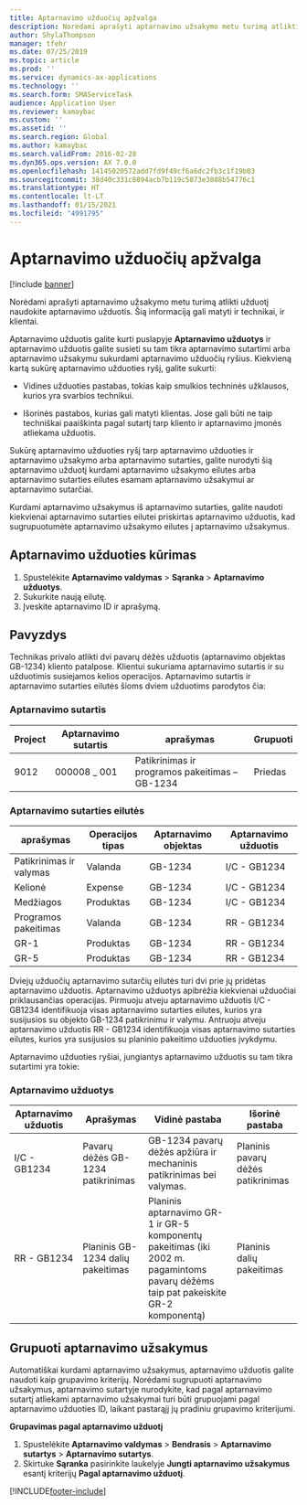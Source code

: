 ```yaml
---
title: Aptarnavimo užduočių apžvalga
description: Norėdami aprašyti aptarnavimo užsakymo metu turimą atlikti užduotį naudokite aptarnavimo užduotis. Šią informaciją gali matyti ir technikai, ir klientai.
author: ShylaThompson
manager: tfehr
ms.date: 07/25/2019
ms.topic: article
ms.prod: ''
ms.service: dynamics-ax-applications
ms.technology: ''
ms.search.form: SMAServiceTask
audience: Application User
ms.reviewer: kamaybac
ms.custom: ''
ms.assetid: ''
ms.search.region: Global
ms.author: kamaybac
ms.search.validFrom: 2016-02-28
ms.dyn365.ops.version: AX 7.0.0
ms.openlocfilehash: 14145020572add7fd9f49cf6a6dc2fb3c1f19b03
ms.sourcegitcommit: 38d40c331c8894acb7b119c5073e3088b54776c1
ms.translationtype: HT
ms.contentlocale: lt-LT
ms.lasthandoff: 01/15/2021
ms.locfileid: "4991795"
---
```

# <a name="service-tasks-overview"></a>Aptarnavimo užduočių apžvalga

[!include [banner](../includes/banner.md)]

Norėdami aprašyti aptarnavimo užsakymo metu turimą atlikti užduotį naudokite aptarnavimo užduotis.
Šią informaciją gali matyti ir technikai, ir klientai.

Aptarnavimo užduotis galite kurti puslapyje **Aptarnavimo užduotys** ir aptarnavimo užduotis galite susieti su tam tikra aptarnavimo sutartimi arba aptarnavimo užsakymu sukurdami aptarnavimo užduočių ryšius. Kiekvieną kartą sukūrę aptarnavimo užduoties ryšį, galite sukurti:

-  Vidines užduoties pastabas, tokias kaip smulkios techninės užklausos, kurios yra svarbios technikui.

-  Išorinės pastabos, kurias gali matyti klientas. Jose gali būti ne taip techniškai paaiškinta pagal sutartį tarp kliento ir aptarnavimo įmonės atliekama užduotis.

Sukūrę aptarnavimo užduoties ryšį tarp aptarnavimo užduoties ir aptarnavimo užsakymo arba aptarnavimo sutarties, galite nurodyti šią aptarnavimo užduotį kurdami aptarnavimo užsakymo eilutes arba aptarnavimo sutarties eilutes esamam aptarnavimo užsakymui ar aptarnavimo sutarčiai.

Kurdami aptarnavimo užsakymus iš aptarnavimo sutarties, galite naudoti kiekvienai aptarnavimo sutarties eilutei priskirtas aptarnavimo užduotis, kad sugrupuotumėte aptarnavimo užsakymo eilutes į aptarnavimo užsakymus.

## <a name="create-a-service-task"></a>Aptarnavimo užduoties kūrimas

1. Spustelėkite **Aptarnavimo valdymas** \> **Sąranka** \> **Aptarnavimo užduotys**.
2. Sukurkite naują eilutę.
3. Įveskite aptarnavimo ID ir aprašymą.

## <a name="example"></a>Pavyzdys

Technikas privalo atlikti dvi pavarų dėžės užduotis (aptarnavimo objektas GB-1234) kliento patalpose. Klientui sukuriama aptarnavimo sutartis ir su užduotimis susiejamos kelios operacijos. Aptarnavimo sutartis ir aptarnavimo sutarties eilutės šioms dviem užduotims parodytos čia:

### <a name="service-agreement"></a>Aptarnavimo sutartis

| Project | Aptarnavimo sutartis | aprašymas                                  | Grupuoti   |
|---------|-------------------|----------------------------------------------|---------|
| 9012    | 000008 \_ 001       | Patikrinimas ir programos pakeitimas – GB-1234 | Priedas |

### <a name="service-agreement-lines"></a>Aptarnavimo sutarties eilutės

| aprašymas             | Operacijos tipas | Aptarnavimo objektas | Aptarnavimo užduotis |
|-------------------------|------------------|----------------|--------------|
| Patikrinimas ir valymas | Valanda             | GB-1234        | I/C - GB1234 |
| Kelionė                  | Expense          | GB-1234        | I/C - GB1234 |
| Medžiagos               | Produktas             | GB-1234        | I/C - GB1234 |
| Programos pakeitimas     | Valanda             | GB-1234        | RR - GB1234  |
| GR-1                    | Produktas             | GB-1234        | RR - GB1234  |
| GR-5                    | Produktas             | GB-1234        | RR - GB1234  |

Dviejų užduočių aptarnavimo sutarčių eilutės turi dvi prie jų pridėtas aptarnavimo užduotis. Aptarnavimo užduotys apibrėžia kiekvienai užduočiai priklausančias operacijas. Pirmuoju atveju aptarnavimo užduotis I/C - GB1234 identifikuoja visas aptarnavimo sutarties eilutes, kurios yra susijusios su objekto GB-1234 patikrinimu ir valymu. Antruoju atveju aptarnavimo užduotis RR - GB1234 identifikuoja visas aptarnavimo sutarties eilutes, kurios yra susijusios su planinio pakeitimo užduoties įvykdymu.

Aptarnavimo užduoties ryšiai, jungiantys aptarnavimo užduotis su tam tikra sutartimi yra tokie:

### <a name="service-tasks"></a>Aptarnavimo užduotys

| Aptarnavimo užduotis | Aprašymas                             | Vidinė pastaba                                                                                                                 | Išorinė pastaba                 |
|--------------|-----------------------------------------|-------------------------------------------------------------------------------------------------------------------------------|-------------------------------|
| I/C - GB1234 | Pavarų dėžės GB-1234 patikrinimas           | GB-1234 pavarų dėžės apžiūra ir mechaninis patikrinimas bei valymas.                                                              | Planinis pavarų dėžės patikrinimas |
| RR - GB1234  | Planinis GB-1234 dalių pakeitimas | Planinis aptarnavimo GR-1 ir GR-5 komponentų pakeitimas (iki 2002 m. pagamintoms pavarų dėžėms taip pat pakeiskite GR-2 komponentą) | Planinis dalių pakeitimas  |

## <a name="group-service-orders"></a>Grupuoti aptarnavimo užsakymus

Automatiškai kurdami aptarnavimo užsakymus, aptarnavimo užduotis galite naudoti kaip grupavimo kriterijų. Norėdami sugrupuoti aptarnavimo užsakymus, aptarnavimo sutartyje nurodykite, kad pagal aptarnavimo sutartį atliekami aptarnavimo užsakymai turi būti grupuojami pagal aptarnavimo užduoties ID, laikant pastarąjį jų pradiniu grupavimo kriterijumi.

**Grupavimas pagal aptarnavimo užduotį**

1. Spustelėkite **Aptarnavimo valdymas** \> **Bendrasis** \> **Aptarnavimo sutartys** \> **Aptarnavimo sutartys**.
2. Skirtuke **Sąranka** pasirinkite laukelyje **Jungti aptarnavimo užsakymus** esantį kriterijų **Pagal aptarnavimo užduotį**.




[!INCLUDE[footer-include](../../includes/footer-banner.md)]